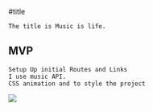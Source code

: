 

#title

    The title is Music is life.
  
## MVP

    Setup Up initial Routes and Links
    I use music API.
    CSS animation and to style the project

![](https://i.imgur.com/Av9f5xU.png)

